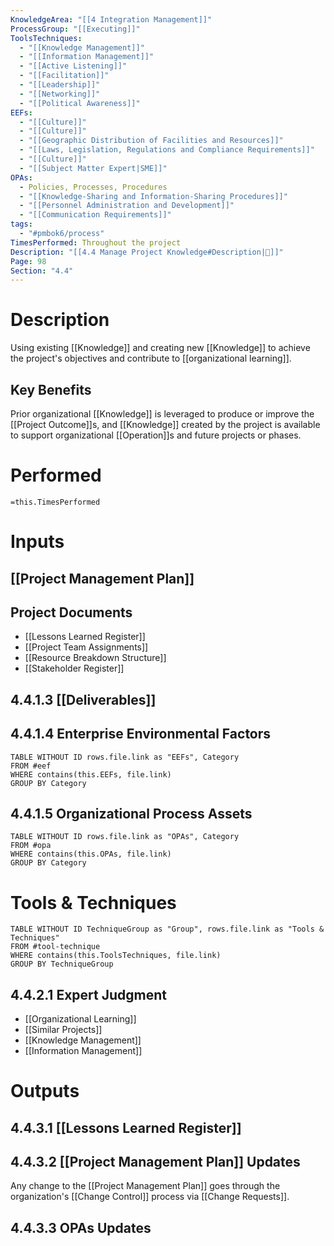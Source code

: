 ```yaml
---
KnowledgeArea: "[[4 Integration Management]]"
ProcessGroup: "[[Executing]]"
ToolsTechniques:
  - "[[Knowledge Management]]"
  - "[[Information Management]]"
  - "[[Active Listening]]"
  - "[[Facilitation]]"
  - "[[Leadership]]"
  - "[[Networking]]"
  - "[[Political Awareness]]"
EEFs:
  - "[[Culture]]"
  - "[[Culture]]"
  - "[[Geographic Distribution of Facilities and Resources]]"
  - "[[Laws, Legislation, Regulations and Compliance Requirements]]"
  - "[[Culture]]"
  - "[[Subject Matter Expert|SME]]"
OPAs:
  - Policies, Processes, Procedures
  - "[[Knowledge-Sharing and Information-Sharing Procedures]]"
  - "[[Personnel Administration and Development]]"
  - "[[Communication Requirements]]"
tags:
  - "#pmbok6/process"
TimesPerformed: Throughout the project
Description: "[[4.4 Manage Project Knowledge#Description|📝]]"
Page: 98
Section: "4.4"
---
```

# Description
Using existing [[Knowledge]] and creating new [[Knowledge]] to achieve the project's objectives and contribute to [[organizational learning]].
## Key Benefits
Prior organizational [[Knowledge]] is leveraged to produce or improve the [[Project Outcome]]s, and [[Knowledge]] created by the project is available to support organizational [[Operation]]s and future projects or phases.
# Performed
`=this.TimesPerformed`
# Inputs
## [[Project Management Plan]]
## Project Documents
- [[Lessons Learned Register]]
- [[Project Team Assignments]]
- [[Resource Breakdown Structure]]
- [[Stakeholder Register]]
## 4.4.1.3 [[Deliverables]]
## 4.4.1.4 Enterprise Environmental Factors
```dataview
TABLE WITHOUT ID rows.file.link as "EEFs", Category
FROM #eef
WHERE contains(this.EEFs, file.link)
GROUP BY Category
```
## 4.4.1.5 Organizational Process Assets
```dataview
TABLE WITHOUT ID rows.file.link as "OPAs", Category
FROM #opa
WHERE contains(this.OPAs, file.link)
GROUP BY Category
```
# Tools & Techniques
```dataview
TABLE WITHOUT ID TechniqueGroup as "Group", rows.file.link as "Tools & Techniques"
FROM #tool-technique
WHERE contains(this.ToolsTechniques, file.link)
GROUP BY TechniqueGroup
```
## 4.4.2.1 Expert Judgment
- [[Organizational Learning]]
- [[Similar Projects]]
- [[Knowledge Management]]
- [[Information Management]]
# Outputs
## 4.4.3.1 [[Lessons Learned Register]]
## 4.4.3.2 [[Project Management Plan]] Updates
Any change to the [[Project Management Plan]] goes through the organization's [[Change Control]] process via [[Change Requests]].
## 4.4.3.3 OPAs Updates

